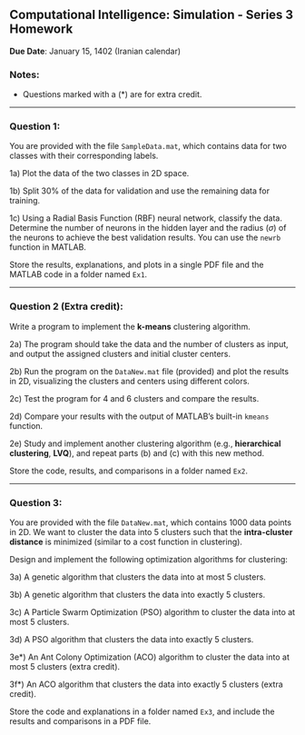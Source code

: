 ## Computational Intelligence: Simulation - Series 3 Homework

**Due Date**: January 15, 1402 (Iranian calendar)

### Notes:
- Questions marked with a (*) are for extra credit.

---

### **Question 1**:
You are provided with the file `SampleData.mat`, which contains data for two classes with their corresponding labels.

1a) Plot the data of the two classes in 2D space.

1b) Split 30% of the data for validation and use the remaining data for training.

1c) Using a Radial Basis Function (RBF) neural network, classify the data. Determine the number of neurons in the hidden layer and the radius ($\sigma$) of the neurons to achieve the best validation results. You can use the `newrb` function in MATLAB.

Store the results, explanations, and plots in a single PDF file and the MATLAB code in a folder named `Ex1`.

---

### **Question 2** (Extra credit):
Write a program to implement the **k-means** clustering algorithm.

2a) The program should take the data and the number of clusters as input, and output the assigned clusters and initial cluster centers.

2b) Run the program on the `DataNew.mat` file (provided) and plot the results in 2D, visualizing the clusters and centers using different colors.

2c) Test the program for 4 and 6 clusters and compare the results.

2d) Compare your results with the output of MATLAB’s built-in `kmeans` function.

2e) Study and implement another clustering algorithm (e.g., **hierarchical clustering**, **LVQ**), and repeat parts (b) and (c) with this new method.

Store the code, results, and comparisons in a folder named `Ex2`.

---

### **Question 3**:
You are provided with the file `DataNew.mat`, which contains 1000 data points in 2D. We want to cluster the data into 5 clusters such that the **intra-cluster distance** is minimized (similar to a cost function in clustering).

Design and implement the following optimization algorithms for clustering:

3a) A genetic algorithm that clusters the data into at most 5 clusters.

3b) A genetic algorithm that clusters the data into exactly 5 clusters.

3c) A Particle Swarm Optimization (PSO) algorithm to cluster the data into at most 5 clusters.

3d) A PSO algorithm that clusters the data into exactly 5 clusters.

3e*) An Ant Colony Optimization (ACO) algorithm to cluster the data into at most 5 clusters (extra credit).

3f*) An ACO algorithm that clusters the data into exactly 5 clusters (extra credit).

Store the code and explanations in a folder named `Ex3`, and include the results and comparisons in a PDF file.

